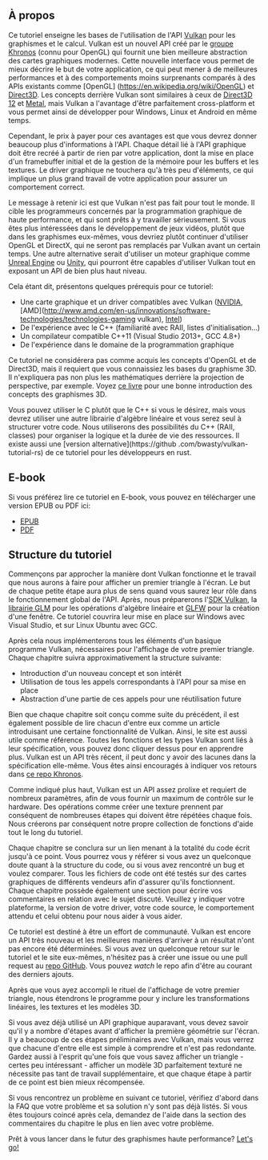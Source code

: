 ﻿## À propos

Ce tutoriel enseigne les bases de l'utilisation de l'API [Vulkan](https://www.khronos.org/vulkan/) pour les graphismes
et le calcul. Vulkan est un nouvel API créé par le [groupe Khronos](https://www.khronos.org/) (connu pour OpenGL) qui
fournit une bien meilleure abstraction des cartes graphiques modernes. Cette nouvelle interface vous permet de mieux
décrire le but de votre application, ce qui peut mener à de meilleures performances et à des comportements moins
surprenants comparés à des APIs existants comme [OpenGL] (https://en.wikipedia.org/wiki/OpenGL) et
[Direct3D](https://en.wikipedia.org/wiki/Direct3D). Les concepts derrière Vulkan sont similaires à ceux de
[Direct3D 12](https://en.wikipedia.org/wiki/Direct3D#Direct3D_12) et [Metal](https://en.wikipedia.org/wiki/Metal_(API)),
mais Vulkan a l'avantage d'être parfaitement cross-platform et vous permet ainsi de développer pour Windows, Linux et
Android en même temps.

Cependant, le prix à payer pour ces avantages est que vous devrez donner beaucoup plus d'informations à l'API. Chaque
détail lié à l'API graphique doit être recréé à partir de rien par votre application, dont la mise en place d'un
framebuffer initial et de la gestion de la mémoire pour les buffers et les textures. Le driver graphique ne touchera
qu'à très peu d'éléments, ce qui implique un plus grand travail de votre application pour assurer un comportement
correct.

Le message à retenir ici est que Vulkan n'est pas fait pour tout le monde. Il cible les programmeurs concernés par la
programmation graphique de haute performance, et qui sont prêts à y travailler sérieusement. Si vous êtes plus
intéressées dans le développement de jeux vidéos, plutôt que dans les graphismes eux-mêmes, vous devriez plutôt
continuer d'utiliser OpenGL et DirectX, qui ne seront pas remplacés par Vulkan avant un certain temps. Une autre
alternative serait d'utiliser un moteur graphique comme
[Unreal Engine](https://en.wikipedia.org/wiki/Unreal_Engine#Unreal_Engine_4) ou
[Unity](https://en.wikipedia.org/wiki/Unity_(game_engine)), qui pourront être capables d'utiliser Vulkan tout en
exposant un API de bien plus haut niveau.

Cela étant dit, présentons quelques prérequis pour ce tutoriel:

* Une carte graphique et un driver compatibles avec Vulkan ([NVIDIA](https://developer.nvidia.com/vulkan-driver), [AMD](http://www.amd.com/en-us/innovations/software-technologies/technologies-gaming vulkan), [Intel](https://software.intel.com/en-us/blogs/2016/03/14/new-intel-vulkan-beta-1540204404graphics-driver-for-windows-78110-1540))
* De l'expérience avec le C++ (familiarité avec RAII, listes d'initialisation...)
* Un compilateur compatible C++11 (Visual Studio 2013+, GCC 4.8+)
* De l'expérience dans le domaine de la programmation graphique

Ce tutoriel ne considérera pas comme acquis les concepts d'OpenGL et de Direct3D, mais il requiert que vous connaissiez
les bases du graphisme 3D. Il n'expliquera pas non plus les mathématiques derrière la projection de perspective, par
exemple. Voyez [ce livre](http://opengl.datenwolf.net/gltut/html/index.html) pour une bonne introduction des concepts
des graphismes 3D.

Vous pouvez utiliser le C plutôt que le C++ si vous le désirez, mais vous devrez utiliser une autre librairie d'algèbre
linéaire et vous serez seul à structurer votre code. Nous utiliserons des possibilités du C++ (RAII, classes) pour
organiser la logique et la durée de vie des ressources. Il existe aussi une [version alternative](https://github
.com/bwasty/vulkan-tutorial-rs) de ce tutoriel pour les développeurs en rust.

## E-book

Si vous préférez lire ce tutoriel en E-book, vous pouvez en télécharger une version EPUB ou PDF ici:

* [EPUB](https://raw.githubusercontent.com/Overv/VulkanTutorial/master/ebook/Vulkan%20Tutorial.epub)
* [PDF](https://raw.githubusercontent.com/Overv/VulkanTutorial/master/ebook/Vulkan%20Tutorial.pdf)

## Structure du tutoriel

Commençons par approcher la manière dont Vulkan fonctionne et le travail que nous aurons à faire pour afficher un
premier triangle à l'écran. Le but de chaque petite étape aura plus de sens quand vous saurez leur rôle dans le
fonctionnement global de l'API. Après, nous préparerons l'[SDK Vulkan](https://lunarg.com/vulkan-sdk/), la
[librairie GLM](http://glm.g-truc.net/) pour les opérations d'algèbre linéaire et [GLFW](http://www.glfw.org/) pour la
création d'une fenêtre. Ce tutoriel couvrira leur mise en place sur Windows avec Visual Studio, et sur Linux Ubuntu avec
GCC.

Après cela nous implémenterons tous les éléments d'un basique programme Vulkan, nécessaires pour l'affichage de votre
premier triangle. Chaque chapitre suivra approximativement la structure suivante:

* Introduction d'un nouveau concept et son intérêt
* Utilisation de tous les appels correspondants à l'API pour sa mise en place
* Abstraction d'une partie de ces appels pour une réutilisation future

Bien que chaque chapitre soit conçu comme suite du précédent, il est également possible de lire chacun d'entre eux
comme un article introduisant une certaine fonctionnalité de Vulkan. Ainsi, le site est aussi utile comme référence.
Toutes les fonctions et les types Vulkan sont liés à leur spécification, vous pouvez donc cliquer dessus pour en
apprendre plus. Vulkan est un API très récent, il peut donc y avoir des lacunes dans la spécification elle-même. Vous
êtes ainsi encouragés à indiquer vos retours dans [ce repo Khronos](https://github.com/KhronosGroup/Vulkan-Docs).

Comme indiqué plus haut, Vulkan est un API assez prolixe et requiert de nombreux paramètres, afin de vous fournir un
maximum de contrôle sur le hardware. Des opérations comme créer une texture prennent par conséquent de nombreuses étapes
qui doivent être répétées chaque fois. Nous créerons par conséquent notre propre collection de fonctions d'aide tout le
long du tutoriel.

Chaque chapitre se conclura sur un lien menant à la totalité du code écrit jusqu'à ce point. Vous pourrez vous y référer
si vous avez un quelconque doute quant à la structure du code, ou si vous avez rencontré un bug et voulez comparer. Tous
les fichiers de code ont été testés sur des cartes graphiques de différents vendeurs afin d'assurer qu'ils fonctionnent.
Chaque chapitre possède également une section pour écrire vos commentaires en relation avec le sujet discuté. Veuillez y
indiquer votre plateforme, la version de votre driver, votre code source, le comportement attendu et celui obtenu pour
nous aider à vous aider.

Ce tutoriel est destiné à être un effort de communauté. Vulkan est encore un API très nouveau et les meilleures manières
d'arriver à un résultat n'ont pas encore été déterminées. Si vous avez un quelconque retour sur le tutoriel et le site
eux-mêmes, n'hésitez pas à créer une issue ou une pull request au [repo GitHub](https://github.com/Overv/VulkanTutorial).
Vous pouvez *watch* le repo afin d'être au courant des derniers ajouts.

Après que vous ayez accompli le rituel de l'affichage de votre premier triangle, nous étendrons le programme pour y
inclure les transformations linéaires, les textures et les modèles 3D.

Si vous avez déjà utilisé un API graphique auparavant, vous devez savoir qu'il y a nombre d'étapes avant d'afficher la
première géométrie sur l'écran. Il y a beaucoup de ces étapes préliminaires avec Vulkan, mais vous verrez que chacune
d'entre elle est simple à comprendre et n'est pas redondante. Gardez aussi à l'esprit qu'une fois que vous savez
afficher un triangle - certes peu intéressant - afficher un modèle 3D parfaitement texturé ne nécessite pas tant de
travail supplémentaire, et que chaque étape à partir de ce point est bien mieux récompensée.

Si vous rencontrez un problème en suivant ce tutoriel, vérifiez d'abord dans la FAQ que votre problème et sa solution
n'y sont pas déjà listés. Si vous êtes toujours coincé après cela, demandez de l'aide dans la section des commentaires
du chapitre le plus en lien avec votre problème.

Prêt à vous lancer dans le futur des graphismes haute performance? [Let's go!](!Overview)
